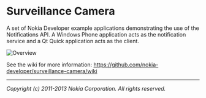 Surveillance Camera
===================

A set of Nokia Developer example applications demonstrating the use of the
Notifications API. A Windows Phone application acts as the notification service
and a Qt Quick application acts as the client.

![Overview](https://raw.github.com/nokia-developer/surveillance-camera/master/doc/bigpicture.png)

See the wiki for more information:
https://github.com/nokia-developer/surveillance-camera/wiki

---

*Copyright (c) 2011-2013 Nokia Corporation. All rights reserved.*

